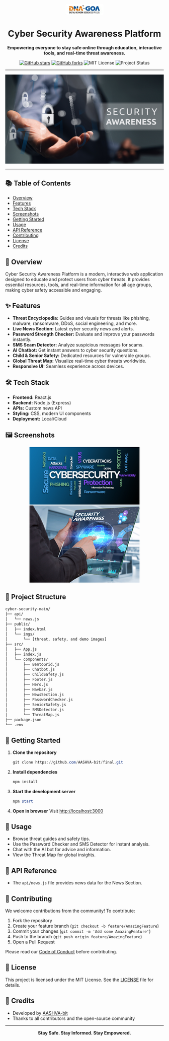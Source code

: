 <p align="center">
  <img src="public/imgs/logo.jpg" alt="Cyber Security Logo" width="120" />
</p>

<h1 align="center">Cyber Security Awareness Platform</h1>

<p align="center">
  <b>Empowering everyone to stay safe online through education, interactive tools, and real-time threat awareness.</b>
</p>

<p align="center">
  <a href="https://github.com/AASHVA-bit/final"><img src="https://img.shields.io/github/stars/AASHVA-bit/final?style=social" alt="GitHub stars"></a>
  <a href="https://github.com/AASHVA-bit/final"><img src="https://img.shields.io/github/forks/AASHVA-bit/final?style=social" alt="GitHub forks"></a>
  <img src="https://img.shields.io/badge/license-MIT-blue.svg" alt="MIT License">
  <img src="https://img.shields.io/badge/status-active-success.svg" alt="Project Status">
</p>

---

![Demo Screenshot](public/imgs/safety1.png)

---

## 📚 Table of Contents
- [Overview](#overview)
- [Features](#features)
- [Tech Stack](#tech-stack)
- [Screenshots](#screenshots)
- [Getting Started](#getting-started)
- [Usage](#usage)
- [API Reference](#api-reference)
- [Contributing](#contributing)
- [License](#license)
- [Credits](#credits)

## 🚀 Overview

Cyber Security Awareness Platform is a modern, interactive web application designed to educate and protect users from cyber threats. It provides essential resources, tools, and real-time information for all age groups, making cyber safety accessible and engaging.

## ✨ Features

- **Threat Encyclopedia:** Guides and visuals for threats like phishing, malware, ransomware, DDoS, social engineering, and more.
- **Live News Section:** Latest cyber security news and alerts.
- **Password Strength Checker:** Evaluate and improve your passwords instantly.
- **SMS Scam Detector:** Analyze suspicious messages for scams.
- **AI Chatbot:** Get instant answers to cyber security questions.
- **Child & Senior Safety:** Dedicated resources for vulnerable groups.
- **Global Threat Map:** Visualize real-time cyber threats worldwide.
- **Responsive UI:** Seamless experience across devices.

## 🛠️ Tech Stack
- **Frontend:** React.js
- **Backend:** Node.js (Express)
- **APIs:** Custom news API
- **Styling:** CSS, modern UI components
- **Deployment:** Local/Cloud

## 🖼️ Screenshots
<p align="center">
  <img src="public/imgs/safety2.jpg" alt="Safety Demo" width="350" />
  <img src="public/imgs/safety3.png" alt="Threat Demo" width="350" />
</p>

## 📁 Project Structure
```
cyber-security-main/
├── api/
│   └── news.js
├── public/
│   ├── index.html
│   └── imgs/
│       └── [threat, safety, and demo images]
├── src/
│   ├── App.js
│   ├── index.js
│   └── components/
│       ├── BentoGrid.js
│       ├── Chatbot.js
│       ├── ChildSafety.js
│       ├── Footer.js
│       ├── Hero.js
│       ├── Navbar.js
│       ├── NewsSection.js
│       ├── PasswordChecker.js
│       ├── SeniorSafety.js
│       ├── SMSDetector.js
│       └── ThreatMap.js
├── package.json
└── .env
```

## 🏁 Getting Started
1. **Clone the repository**
   ```powershell
   git clone https://github.com/AASHVA-bit/final.git
   ```
2. **Install dependencies**
   ```powershell
   npm install
   ```
3. **Start the development server**
   ```powershell
   npm start
   ```
4. **Open in browser**
   Visit [http://localhost:3000](http://localhost:3000)

## 🧩 Usage
- Browse threat guides and safety tips.
- Use the Password Checker and SMS Detector for instant analysis.
- Chat with the AI bot for advice and information.
- View the Threat Map for global insights.

## 🔗 API Reference
- The `api/news.js` file provides news data for the News Section.

## 🤝 Contributing
We welcome contributions from the community! To contribute:
1. Fork the repository
2. Create your feature branch (`git checkout -b feature/AmazingFeature`)
3. Commit your changes (`git commit -m 'Add some AmazingFeature'`)
4. Push to the branch (`git push origin feature/AmazingFeature`)
5. Open a Pull Request

Please read our [Code of Conduct](CODE_OF_CONDUCT.md) before contributing.

## 📄 License
This project is licensed under the MIT License. See the [LICENSE](LICENSE) file for details.

## 🙌 Credits
- Developed by [AASHVA-bit](https://github.com/AASHVA-bit)
- Thanks to all contributors and the open-source community

---

<p align="center">
  <b>Stay Safe. Stay Informed. Stay Empowered.</b>
</p>
